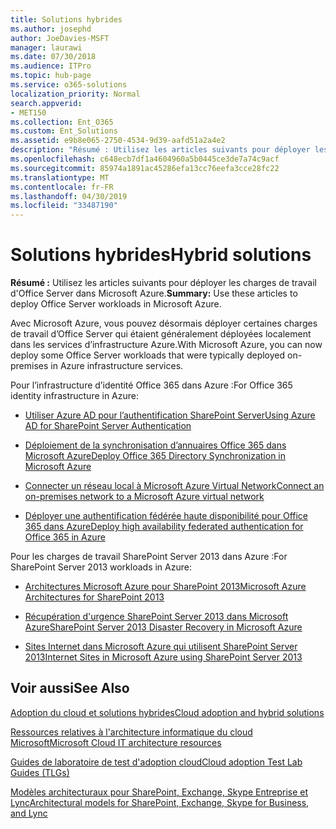 ```yaml
---
title: Solutions hybrides
ms.author: josephd
author: JoeDavies-MSFT
manager: laurawi
ms.date: 07/30/2018
ms.audience: ITPro
ms.topic: hub-page
ms.service: o365-solutions
localization_priority: Normal
search.appverid:
- MET150
ms.collection: Ent_O365
ms.custom: Ent_Solutions
ms.assetid: e9b8e065-2750-4534-9d39-aafd51a2a4e2
description: "Résumé : Utilisez les articles suivants pour déployer les charges de travail d'Office Server dans Microsoft Azure."
ms.openlocfilehash: c648ecb7df1a4604960a5b0445ce3de7a74c9acf
ms.sourcegitcommit: 85974a1891ac45286efa13cc76eefa3cce28fc22
ms.translationtype: MT
ms.contentlocale: fr-FR
ms.lasthandoff: 04/30/2019
ms.locfileid: "33487190"
---
```

# <a name="hybrid-solutions"></a><span data-ttu-id="7febe-103">Solutions hybrides</span><span class="sxs-lookup"><span data-stu-id="7febe-103">Hybrid solutions</span></span>

 <span data-ttu-id="7febe-104">**Résumé :** Utilisez les articles suivants pour déployer les charges de travail d'Office Server dans Microsoft Azure.</span><span class="sxs-lookup"><span data-stu-id="7febe-104">**Summary:** Use these articles to deploy Office Server workloads in Microsoft Azure.</span></span>
  
<span data-ttu-id="7febe-105">Avec Microsoft Azure, vous pouvez désormais déployer certaines charges de travail d’Office Server qui étaient généralement déployées localement dans les services d’infrastructure Azure.</span><span class="sxs-lookup"><span data-stu-id="7febe-105">With Microsoft Azure, you can now deploy some Office Server workloads that were typically deployed on-premises in Azure infrastructure services.</span></span>
  
<span data-ttu-id="7febe-106">Pour l’infrastructure d’identité Office 365 dans Azure :</span><span class="sxs-lookup"><span data-stu-id="7febe-106">For Office 365 identity infrastructure in Azure:</span></span>

- [<span data-ttu-id="7febe-107">Utiliser Azure AD pour l’authentification SharePoint Server</span><span class="sxs-lookup"><span data-stu-id="7febe-107">Using Azure AD for SharePoint Server Authentication</span></span>](using-azure-ad-for-sharepoint-server-authentication.md)

- [<span data-ttu-id="7febe-108">Déploiement de la synchronisation d’annuaires Office 365 dans Microsoft Azure</span><span class="sxs-lookup"><span data-stu-id="7febe-108">Deploy Office 365 Directory Synchronization in Microsoft Azure</span></span>](deploy-office-365-directory-synchronization-dirsync-in-microsoft-azure.md)
  
- [<span data-ttu-id="7febe-109">Connecter un réseau local à Microsoft Azure Virtual Network</span><span class="sxs-lookup"><span data-stu-id="7febe-109">Connect an on-premises network to a Microsoft Azure virtual network</span></span>](connect-an-on-premises-network-to-a-microsoft-azure-virtual-network.md)
    
- [<span data-ttu-id="7febe-110">Déployer une authentification fédérée haute disponibilité pour Office 365 dans Azure</span><span class="sxs-lookup"><span data-stu-id="7febe-110">Deploy high availability federated authentication for Office 365 in Azure</span></span>](deploy-high-availability-federated-authentication-for-office-365-in-azure.md)
    
<span data-ttu-id="7febe-111">Pour les charges de travail SharePoint Server 2013 dans Azure :</span><span class="sxs-lookup"><span data-stu-id="7febe-111">For SharePoint Server 2013 workloads in Azure:</span></span>
  
- [<span data-ttu-id="7febe-112">Architectures Microsoft Azure pour SharePoint 2013</span><span class="sxs-lookup"><span data-stu-id="7febe-112">Microsoft Azure Architectures for SharePoint 2013</span></span>](microsoft-azure-architectures-for-sharepoint-2013.md)
    
- [<span data-ttu-id="7febe-113">Récupération d'urgence SharePoint Server 2013 dans Microsoft Azure</span><span class="sxs-lookup"><span data-stu-id="7febe-113">SharePoint Server 2013 Disaster Recovery in Microsoft Azure</span></span>](sharepoint-server-2013-disaster-recovery-in-microsoft-azure.md)
    
- [<span data-ttu-id="7febe-114">Sites Internet dans Microsoft Azure qui utilisent SharePoint Server 2013</span><span class="sxs-lookup"><span data-stu-id="7febe-114">Internet Sites in Microsoft Azure using SharePoint Server 2013</span></span>](internet-sites-in-microsoft-azure-using-sharepoint-server-2013.md)
  
  
## <a name="see-also"></a><span data-ttu-id="7febe-115">Voir aussi</span><span class="sxs-lookup"><span data-stu-id="7febe-115">See Also</span></span>

[<span data-ttu-id="7febe-116">Adoption du cloud et solutions hybrides</span><span class="sxs-lookup"><span data-stu-id="7febe-116">Cloud adoption and hybrid solutions</span></span>](cloud-adoption-and-hybrid-solutions.md)
  
[<span data-ttu-id="7febe-117">Ressources relatives à l'architecture informatique du cloud Microsoft</span><span class="sxs-lookup"><span data-stu-id="7febe-117">Microsoft Cloud IT architecture resources</span></span>](microsoft-cloud-it-architecture-resources.md)
  
[<span data-ttu-id="7febe-118">Guides de laboratoire de test d'adoption cloud</span><span class="sxs-lookup"><span data-stu-id="7febe-118">Cloud adoption Test Lab Guides (TLGs)</span></span>](cloud-adoption-test-lab-guides-tlgs.md)
  
[<span data-ttu-id="7febe-119">Modèles architecturaux pour SharePoint, Exchange, Skype Entreprise et Lync</span><span class="sxs-lookup"><span data-stu-id="7febe-119">Architectural models for SharePoint, Exchange, Skype for Business, and Lync</span></span>](architectural-models-for-sharepoint-exchange-skype-for-business-and-lync.md)


